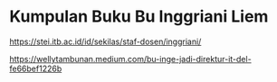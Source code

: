# Kumpulan Buku Bu Inggriani Liem
https://stei.itb.ac.id/id/sekilas/staf-dosen/inggriani/

https://wellytambunan.medium.com/bu-inge-jadi-direktur-it-del-fe66bef1226b

